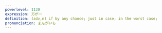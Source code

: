 ```yaml
---
powerlevel: 1130
expression: 万が一
definition: (adv,n) if by any chance; just in case; in the worst case; lit: 10000 to 1
pronunciation: まんがいち
---
```

